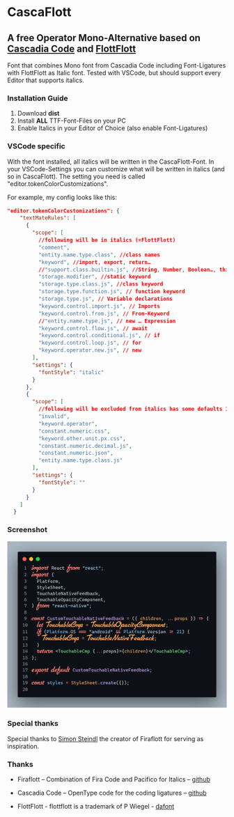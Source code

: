 # CascaFlott

## A free Operator Mono-Alternative based on [Cascadia Code](https://github.com/microsoft/cascadia-code) and [FlottFlott](https://www.dafont.com/flottflott.font)

Font that combines Mono font from Cascadia Code including Font-Ligatures with FlottFlott as Italic font.
Tested with VSCode, but should support every Editor that supports italics.

### Installation Guide

1. Download **dist**
2. Install **ALL** TTF-Font-Files on your PC
3. Enable Italics in your Editor of Choice (also enable Font-Ligatures)

### VSCode specific

With the font installed, all italics will be written in the CascaFlott-Font. In your VSCode-Settings you can customize what
will be written in italics (and so in CascaFlott). The setting you need is called "editor.tokenColorCustomizations".

For example, my config looks like this:

```json
"editor.tokenColorCustomizations": {
    "textMateRules": [
      {
        "scope": [
          //following will be in italics (=FlottFlott)
          "comment",
          "entity.name.type.class", //class names
          "keyword", //import, export, return…
          //"support.class.builtin.js", //String, Number, Boolean…, this, super
          "storage.modifier", //static keyword
          "storage.type.class.js", //class keyword
          "storage.type.function.js", // function keyword
          "storage.type.js", // Variable declarations
          "keyword.control.import.js", // Imports
          "keyword.control.from.js", // From-Keyword
          //"entity.name.type.js", // new … Expression
          "keyword.control.flow.js", // await
          "keyword.control.conditional.js", // if
          "keyword.control.loop.js", // for
          "keyword.operator.new.js", // new
        ],
        "settings": {
          "fontStyle": "italic"
        }
      },
      {
        "scope": [
          //following will be excluded from italics has some defaults I don't want to be in italics)
          "invalid",
          "keyword.operator",
          "constant.numeric.css",
          "keyword.other.unit.px.css",
          "constant.numeric.decimal.js",
          "constant.numeric.json",
          "entity.name.type.class.js"
        ],
        "settings": {
          "fontStyle": ""
        }
      }
    ]
  }
```

### Screenshot

![screen shot](./screenshot.png)

### Special thanks

Special thanks to [Simon Steindl](https://github.com/kosimst/) the creator of Firaflott for serving as inspiration.

### Thanks

- Firaflott – Combination of Fira Code and Pacifico for Italics – [github](https://github.com/kosimst/Firicico)

- Cascadia Code – OpenType code for the coding ligatures – [github](https://github.com/microsoft/cascadia-code)
- FlottFlott - flottflott is a trademark of P Wiegel - [dafont](https://www.dafont.com/flottflott.font)
